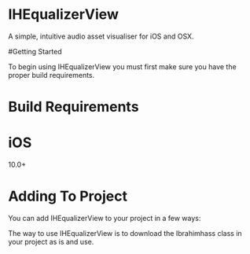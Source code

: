 # IHEqualizerView
A simple, intuitive audio asset visualiser for iOS and OSX.

#Getting Started

To begin using IHEqualizerView you must first make sure you have the proper build requirements.

# Build Requirements

# iOS

10.0+

# Adding To Project

You can add IHEqualizerView to your project in a few ways: 

The way to use IHEqualizerView is to download the Ibrahimhass class in your project as is and use.
